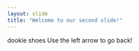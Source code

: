 ```yaml
---
layout: slide
title: "Welcome to our second slide!"
---
```

dookie shoes
Use the left arrow to go back!
